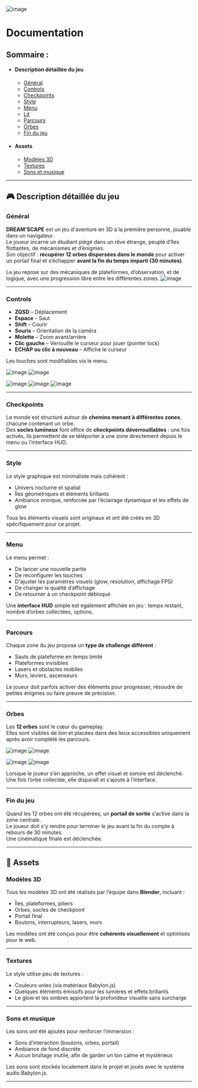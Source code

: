 ![image](https://github.com/user-attachments/assets/3a5f2105-a456-479a-9766-ce5cf4f36928)

# Documentation

## Sommaire :
- #### Description détaillée du jeu
  - [Général](#general)
  - [Controls](#controls)
  - [Checkpoints](#checkpoints)
  - [Style](#style)
  - [Menu](#menu)
  - [Lit](#lit)
  - [Parcours](#parcours)
  - [Orbes](#orbes)
  - [Fin du jeu](#fin-du-jeu)
- #### Assets
  - [Modèles 3D](#modèles-3d)
  - [Textures](#textures)
  - [Sons et musique](#sons-et-musique)

---

## 🎮 Description détaillée du jeu

### Général

**DREAM'SCAPE** est un jeu d'aventure en 3D à la première personne, jouable dans un navigateur.  
Le joueur incarne un étudiant piégé dans un rêve étrange, peuplé d’îles flottantes, de mécanismes et d’énigmes.  
Son objectif : **récupérer 12 orbes dispersées dans le monde** pour activer un portail final et s’échapper **avant la fin du temps imparti (30 minutes)**.

Le jeu repose sur des mécaniques de plateformes, d’observation, et de logique, avec une progression libre entre les différentes zones.
![image](https://github.com/user-attachments/assets/e4c9f694-2fa2-45b3-9f6b-1b37413a9e04)

---

### Controls

- **ZQSD** – Déplacement
- **Espace** – Saut
- **Shift** – Courir
- **Souris** – Orientation de la caméra
- **Molette** – Zoom avant/arrière
- **Clic gauche** – Verrouille le curseur pour jouer (pointer lock)
- **ECHAP ou clic à nouveau** – Affiche le curseur

Les touches sont modifiables via le menu.

![image](https://github.com/user-attachments/assets/e408f429-8a16-4b23-820e-5fa26098829f)
![image](https://github.com/user-attachments/assets/2474e2e2-876c-4de5-aec5-f1888af73488)

![image](https://github.com/user-attachments/assets/08b7f100-edab-4000-8dec-cadb7b1b91fc)
![image](https://github.com/user-attachments/assets/ca37013e-d6d8-4e66-968d-f4831b45b49e)
![image](https://github.com/user-attachments/assets/9436c80e-3abb-4ee6-a33f-ab6f234cb1ec)


---

### Checkpoints

Le monde est structuré autour de **chemins menant à différentes zones**, chacune contenant un orbe.  
Des **socles lumineux** font office de **checkpoints déverrouillables** : une fois activés, ils permettent de se téléporter à une zone directement depuis le menu ou l’interface HUD.

---

### Style

Le style graphique est minimaliste mais cohérent :  
- Univers nocturne et spatial
- Îles géométriques et éléments brillants
- Ambiance onirique, renforcée par l’éclairage dynamique et les effets de glow

Tous les éléments visuels sont originaux et ont été créés en 3D spécifiquement pour ce projet.

---

### Menu

Le menu permet :
- De lancer une nouvelle partie
- De reconfigurer les touches
- D'ajuster les paramètres visuels (glow, résolution, affichage FPS)
- De changer la qualité d’affichage
- De retourner à un checkpoint débloqué

Une **interface HUD** simple est également affichée en jeu : temps restant, nombre d’orbes collectées, options.

---

### Parcours

Chaque zone du jeu propose un **type de challenge différent** :
- Sauts de plateforme en temps limité
- Plateformes invisibles
- Lasers et obstacles mobiles
- Murs, leviers, ascenseurs

Le joueur doit parfois activer des éléments pour progresser, résoudre de petites énigmes ou faire preuve de précision.

---

### Orbes

Les **12 orbes** sont le cœur du gameplay.  
Elles sont visibles de loin et placées dans des lieux accessibles uniquement après avoir complété les parcours.

![image](https://github.com/user-attachments/assets/43fd5d98-6fb0-4cce-b9a0-51245e0b9997)
![image](https://github.com/user-attachments/assets/982d4f27-8ca4-4890-a867-f0def770b0d3)

![image](https://github.com/user-attachments/assets/bb6a9e80-8513-4bfd-a59d-aadad75260c7)
![image](https://github.com/user-attachments/assets/405b8ae1-a78e-4cc1-bbdb-c1b182e25304)

Lorsque le joueur s’en approche, un effet visuel et sonore est déclenché.  
Une fois l’orbe collectée, elle disparaît et s’ajoute à l’interface.

---

### Fin du jeu

Quand les 12 orbes ont été récupérées, un **portail de sortie** s’active dans la zone centrale.  
Le joueur doit s’y rendre pour terminer le jeu avant la fin du compte à rebours de 30 minutes.  
Une cinématique finale est déclenchée.

---

## 🧱 Assets

### Modèles 3D

Tous les modèles 3D ont été réalisés par l’équipe dans **Blender**, incluant :
- Îles, plateformes, piliers
- Orbes, socles de checkpoint
- Portail final
- Boutons, interrupteurs, lasers, murs

Les modèles ont été conçus pour être **cohérents visuellement** et optimisés pour le web.

---

### Textures

Le style utilise peu de textures :  
- Couleurs unies (via matériaux Babylon.js)
- Quelques éléments émissifs pour les lumières et effets brillants
- Le glow et les ombres apportent la profondeur visuelle sans surcharge

---

### Sons et musique

Les sons ont été ajoutés pour renforcer l’immersion :
- Sons d’interaction (boutons, orbes, portail)
- Ambiance de fond discrète
- Aucun bruitage inutile, afin de garder un ton calme et mystérieux

Les sons sont stockés localement dans le projet et joués avec le système audio Babylon.js.

---


